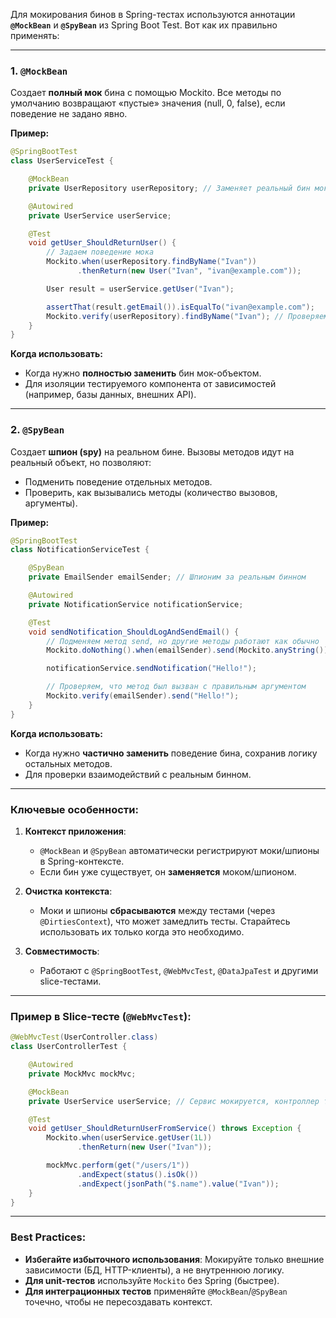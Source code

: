 Для мокирования бинов в Spring-тестах используются аннотации **`@MockBean`** и **`@SpyBean`** из Spring Boot Test. Вот как их правильно применять:

---

### 1. **`@MockBean`**
Создает **полный мок** бина с помощью Mockito. Все методы по умолчанию возвращают «пустые» значения (null, 0, false), если поведение не задано явно.

**Пример:**
```java
@SpringBootTest
class UserServiceTest {

    @MockBean
    private UserRepository userRepository; // Заменяет реальный бин моком

    @Autowired
    private UserService userService;

    @Test
    void getUser_ShouldReturnUser() {
        // Задаем поведение мока
        Mockito.when(userRepository.findByName("Ivan"))
               .thenReturn(new User("Ivan", "ivan@example.com"));

        User result = userService.getUser("Ivan");

        assertThat(result.getEmail()).isEqualTo("ivan@example.com");
        Mockito.verify(userRepository).findByName("Ivan"); // Проверяем вызов
    }
}
```

**Когда использовать:**
- Когда нужно **полностью заменить** бин мок-объектом.
- Для изоляции тестируемого компонента от зависимостей (например, базы данных, внешних API).

---

### 2. **`@SpyBean`**
Создает **шпион (spy)** на реальном бине. Вызовы методов идут на реальный объект, но позволяют:
- Подменить поведение отдельных методов.
- Проверить, как вызывались методы (количество вызовов, аргументы).

**Пример:**
```java
@SpringBootTest
class NotificationServiceTest {

    @SpyBean
    private EmailSender emailSender; // Шпионим за реальным бинном

    @Autowired
    private NotificationService notificationService;

    @Test
    void sendNotification_ShouldLogAndSendEmail() {
        // Подменяем метод send, но другие методы работают как обычно
        Mockito.doNothing().when(emailSender).send(Mockito.anyString());

        notificationService.sendNotification("Hello!");

        // Проверяем, что метод был вызван с правильным аргументом
        Mockito.verify(emailSender).send("Hello!");
    }
}
```

**Когда использовать:**
- Когда нужно **частично заменить** поведение бина, сохранив логику остальных методов.
- Для проверки взаимодействий с реальным бинном.

---

### Ключевые особенности:
1. **Контекст приложения**:
    - `@MockBean` и `@SpyBean` автоматически регистрируют моки/шпионы в Spring-контексте.
    - Если бин уже существует, он **заменяется** моком/шпионом.

2. **Очистка контекста**:
    - Моки и шпионы **сбрасываются** между тестами (через `@DirtiesContext`), что может замедлить тесты. Старайтесь использовать их только когда это необходимо.

3. **Совместимость**:
    - Работают с `@SpringBootTest`, `@WebMvcTest`, `@DataJpaTest` и другими slice-тестами.

---

### Пример в Slice-тесте (`@WebMvcTest`):
```java
@WebMvcTest(UserController.class)
class UserControllerTest {

    @Autowired
    private MockMvc mockMvc;

    @MockBean
    private UserService userService; // Сервис мокируется, контроллер тестируется изолированно

    @Test
    void getUser_ShouldReturnUserFromService() throws Exception {
        Mockito.when(userService.getUser(1L))
               .thenReturn(new User("Ivan"));

        mockMvc.perform(get("/users/1"))
               .andExpect(status().isOk())
               .andExpect(jsonPath("$.name").value("Ivan"));
    }
}
```

---

### Best Practices:
- **Избегайте избыточного использования**: Мокируйте только внешние зависимости (БД, HTTP-клиенты), а не внутреннюю логику.
- **Для unit-тестов** используйте `Mockito` без Spring (быстрее).
- **Для интеграционных тестов** применяйте `@MockBean`/`@SpyBean` точечно, чтобы не пересоздавать контекст.
